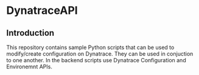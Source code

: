 # DynatraceAPI
## Introduction
This repository contains sample Python scripts that can be used to modify/create configuration on Dynatrace. They can be used in conjuction to one another. In the backend scripts use Dynatrace Configuration and Environemnt APIs.
